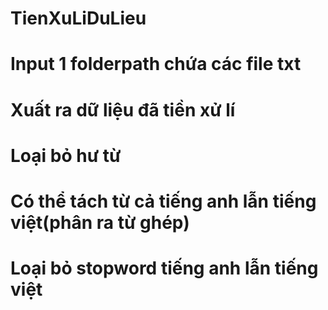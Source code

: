 # TienXuLiDuLieu
# Input 1 folderpath chứa các file txt
# Xuất ra dữ liệu đã tiền xử lí
# Loại bỏ hư từ
# Có thể tách từ cả tiếng anh lẫn tiếng việt(phân ra từ ghép)
# Loại bỏ stopword tiếng anh lẫn tiếng việt
